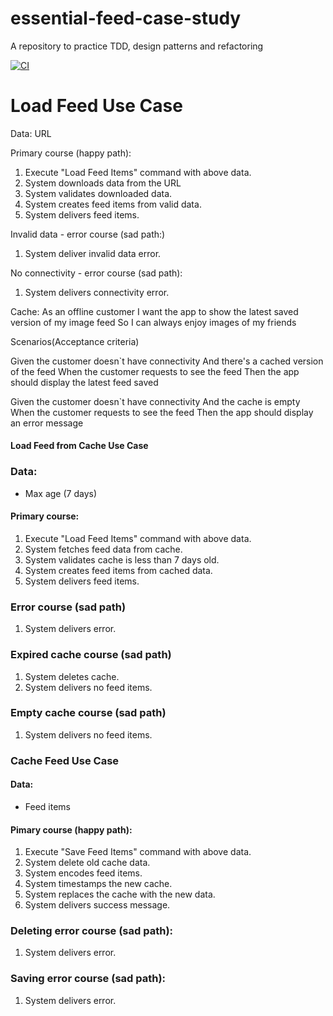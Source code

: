 # essential-feed-case-study
A repository to practice TDD, design patterns and refactoring

[![CI](https://github.com/plobo/essential-feed-case-study/actions/workflows/CI.yml/badge.svg)](https://github.com/plobo/essential-feed-case-study/actions/workflows/CI.yml)

# Load Feed Use Case

Data:
 URL

Primary course (happy path):

1. Execute "Load Feed Items" command with above data.
2. System downloads data from the URL
3. System validates downloaded data.
4. System creates feed items from valid data.
5. System delivers feed items.

Invalid data - error course (sad path:)

 1. System deliver invalid data error.
 
 
 No connectivity - error course (sad path):

 1. System delivers connectivity error.



Cache:
As an offline customer
I want the app to show the latest saved version of my image feed
So I can always enjoy images of my friends

Scenarios(Acceptance criteria)

Given the customer doesn`t have connectivity
And there's a cached version of the feed
When the customer requests to see the feed
Then the app should display the latest feed saved

Given the customer doesn`t have connectivity
And the cache is empty
When the customer requests to see the feed
Then the app should display an error message



#### Load Feed from Cache Use Case

### Data:
- Max age (7 days)

#### Primary course:
1. Execute "Load Feed Items" command with above data.
2. System fetches feed data from cache.
3. System validates cache is less than 7 days old.
4. System creates feed items from cached data.
5. System delivers feed items.

### Error course (sad path)
1. System delivers error.

### Expired cache course (sad path)
1. System deletes cache.
2. System delivers no feed items.

### Empty cache course (sad path)
1. System delivers no feed items.


### Cache Feed Use Case

#### Data:
- Feed items

#### Pimary course (happy path):
1. Execute "Save Feed Items" command with above data.
2. System delete old cache data.
3. System encodes feed items.
4. System timestamps the new cache.
5. System replaces the cache with the new data.
6. System delivers success message.


### Deleting error course (sad path):
1. System delivers error.

### Saving error course (sad path):
1. System delivers error.
